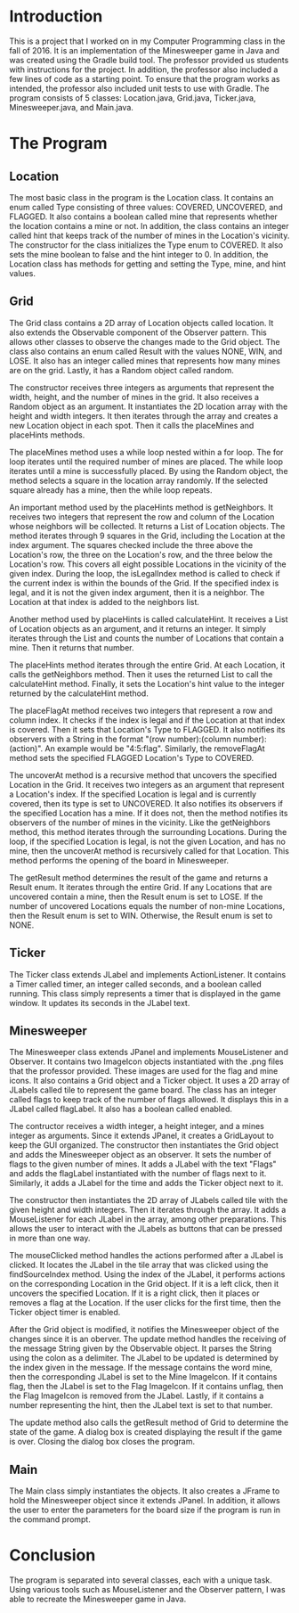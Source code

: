 # Introduction
This is a project that I worked on in my Computer Programming class in the fall of 2016. It is an implementation of the Minesweeper game in Java and was created using the Gradle build tool. The professor provided us students with instructions for the project. In addition, the professor also included a few lines of code as a starting point. To ensure that the program works as intended, the professor also included unit tests to use with Gradle. The program consists of 5 classes: Location.java, Grid.java, Ticker.java, Minesweeper.java, and Main.java.
# The Program
## Location
The most basic class in the program is the Location class. It contains an enum called Type consisting of three values: COVERED, UNCOVERED, and FLAGGED. It also contains a boolean called mine that represents whether the location contains a mine or not. In addition, the class contains an integer called hint that keeps track of the number of mines in the Location's vicinity. The constructor for the class initializes the Type enum to COVERED. It also sets the mine boolean to false and the hint integer to 0. In addition, the Location class has methods for getting and setting the Type, mine, and hint values.
## Grid
The Grid class contains a 2D array of Location objects called location. It also extends the Observable component of the Observer pattern. This allows other classes to observe the changes made to the Grid object. The class also contains an enum called Result with the values NONE, WIN, and LOSE. It also has an integer called mines that represents how many mines are on the grid. Lastly, it has a Random object called random.

The constructor receives three integers as arguments that represent the width, height, and the number of mines in the grid. It also receives a Random object as an argument. It instantiates the 2D location array with the height and width integers. It then iterates through the array and creates a new Location object in each spot. Then it calls the placeMines and placeHints methods.

The placeMines method uses a while loop nested within a for loop. The for loop iterates until the required number of mines are placed. The while loop iterates until a mine is successfully placed. By using the Random object, the method selects a square in the location array randomly. If the selected square already has a mine, then the while loop repeats.

An important method used by the placeHints method is getNeighbors. It receives two integers that represent the row and column of the Location whose neighbors will be collected. It returns a List of Location objects. The method iterates through 9 squares in the Grid, including the Location at the index argument. The squares checked include the three above the Location's row, the three on the Location's row, and the three below the Location's row. This covers all eight possible Locations in the vicinity of the given index. During the loop, the isLegalIndex method is called to check if the current index is within the bounds of the Grid. If the specified index is legal, and it is not the given index argument, then it is a neighbor. The Location at that index is added to the neighbors list.

Another method used by placeHints is called calculateHint. It receives a List of Location objects as an argument, and it returns an integer. It simply iterates through the List and counts the number of Locations that contain a mine. Then it returns that number.

The placeHints method iterates through the entire Grid. At each Location, it calls the getNeighbors method. Then it uses the returned List to call the calculateHint method. Finally, it sets the Location's hint value to the integer returned by the calculateHint method.

The placeFlagAt method receives two integers that represent a row and column index. It checks if the index is legal and if the Location at that index is covered. Then it sets that Location's Type to FLAGGED. It also notifies its observers with a String in the format "(row number):(column number):(action)". An example would be "4:5:flag". Similarly, the removeFlagAt method sets the specified FLAGGED Location's Type to COVERED.

The uncoverAt method is a recursive method that uncovers the specified Location in the Grid. It receives two integers as an argument that represent a Location's index. If the specified Location is legal and is currently covered, then its type is set to UNCOVERED. It also notifies its observers if the specified Location has a mine. If it does not, then the method notifies its observers of the number of mines in the vicinity. Like the getNeighbors method, this method iterates through the surrounding Locations. During the loop, if the specified Location is legal, is not the given Location, and has no mine, then the uncoverAt method is recursively called for that Location. This method performs the opening of the board in Minesweeper.

The getResult method determines the result of the game and returns a Result enum. It iterates through the entire Grid. If any Locations that are uncovered contain a mine, then the Result enum is set to LOSE. If the number of uncovered Locations equals the number of non-mine Locations, then the Result enum is set to WIN. Otherwise, the Result enum is set to NONE.
## Ticker
The Ticker class extends JLabel and implements ActionListener. It contains a Timer called timer, an integer called seconds, and a boolean called running. This class simply represents a timer that is displayed in the game window. It updates its seconds in the JLabel text.
## Minesweeper
The Minesweeper class extends JPanel and implements MouseListener and Observer. It contains two ImageIcon objects instantiated with the .png files that the professor provided. These images are used for the flag and mine icons. It also contains a Grid object and a Ticker object. It uses a 2D array of JLabels called tile to represent the game board. The class has an integer called flags to keep track of the number of flags allowed. It displays this in a JLabel called flagLabel. It also has a boolean called enabled.

The contructor receives a width integer, a height integer, and a mines integer as arguments. Since it extends JPanel, it creates a GridLayout to keep the GUI organized. The constructor then instantiates the Grid object and adds the Minesweeper object as an observer. It sets the number of flags to the given number of mines. It adds a JLabel with the text "Flags" and adds the flagLabel instantiated with the number of flags next to it. Similarly, it adds a JLabel for the time and adds the Ticker object next to it.

The constructor then instantiates the 2D array of JLabels called tile with the given height and width integers. Then it iterates through the array. It adds a MouseListener for each JLabel in the array, among other preparations. This allows the user to interact with the JLabels as buttons that can be pressed in more than one way.

The mouseClicked method handles the actions performed after a JLabel is clicked. It locates the JLabel in the tile array that was clicked using the findSourceIndex method. Using the index of the JLabel, it performs actions on the corresponding Location in the Grid object. If it is a left click, then it uncovers the specified Location. If it is a right click, then it places or removes a flag at the Location. If the user clicks for the first time, then the Ticker object timer is enabled.

After the Grid object is modified, it notifies the Minesweeper object of the changes since it is an oberver. The update method handles the receiving of the message String given by the Observable object. It parses the String using the colon as a delimiter. The JLabel to be updated is determined by the index given in the message. If the message contains the word mine, then the corresponding JLabel is set to the Mine ImageIcon. If it contains flag, then the JLabel is set to the Flag ImageIcon. If it contains unflag, then the Flag ImageIcon is removed from the JLabel. Lastly, if it contains a number representing the hint, then the JLabel text is set to that number.

The update method also calls the getResult method of Grid to determine the state of the game. A dialog box is created displaying the result if the game is over. Closing the dialog box closes the program.
## Main
The Main class simply instantiates the objects. It also creates a JFrame to hold the Minesweeper object since it extends JPanel. In addition, it allows the user to enter the parameters for the board size if the program is run in the command prompt.
# Conclusion
The program is separated into several classes, each with a unique task. Using various tools such as MouseListener and the Observer pattern, I was able to recreate the Minesweeper game in Java.
